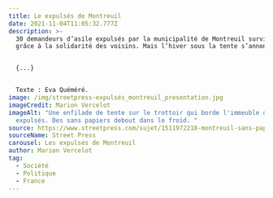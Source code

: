 ```yaml
---
title: Le expulsés de Montreuil
date: 2021-11-04T11:05:32.777Z
description: >-
  30 demandeurs d’asile expulsés par la municipalité de Montreuil survivent
  grâce à la solidarité des voisins. Mais l’hiver sous la tente s’annonce froid.


  {...}


  Texte : Eva Quéméré. 
image: /img/streetpress-expulsés_montreuil_presentation.jpg
imageCredit: Marion Vercelot
imageAlt: "Une enfilade de tente sur le trottoir qui borde l'immeuble des
  expulsés. Des sans papiers debout dans le froid. "
source: https://www.streetpress.com/sujet/1511972218-montreuil-sans-pap-expulses-municipalite-habitants-solidaires
sourceName: Street Press
carousel: Les expulsés de Montreuil
author: Marion Vercelot
tag:
  - Société
  - Politique
  - France
---
```

